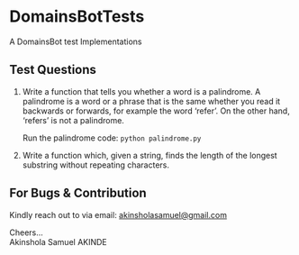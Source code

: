 # DomainsBotTests
A DomainsBot test Implementations

## Test Questions
1. Write a function that tells you whether a word is a palindrome. A palindrome is a word or a phrase that is the same whether you read it backwards or forwards, for example the word ‘refer’. On the other hand, ‘refers’ is not a palindrome.

    Run the palindrome code: ```python palindrome.py```

2. Write a function which, given a string, finds the length of the longest substring without repeating characters.

## For Bugs & Contribution
Kindly reach out to via email: [akinsholasamuel@gmail.com](mailto:akinsholasamuel@gmail.com)


Cheers... <br/>
Akinshola Samuel AKINDE
